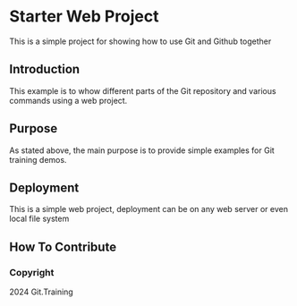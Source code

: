 # Starter Web Project

This is a simple project for showing how to use Git and Github together

## Introduction

This example is to whow different parts of the Git repository and various commands using a web project.

## Purpose

As stated above, the main purpose is to provide simple examples for Git training demos.

## Deployment

This is a simple web project, deployment can be on any web server or even local file system

## How To Contribute

### Copyright

2024 Git.Training
